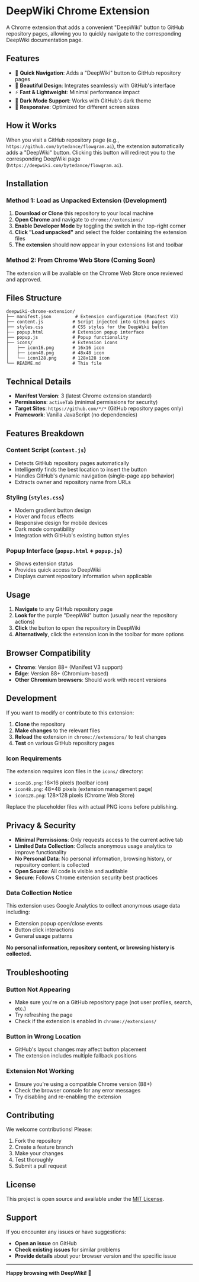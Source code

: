 # DeepWiki Chrome Extension

A Chrome extension that adds a convenient "DeepWiki" button to GitHub repository pages, allowing you to quickly navigate to the corresponding DeepWiki documentation page.

## Features

- 🔗 **Quick Navigation**: Adds a "DeepWiki" button to GitHub repository pages
- 🎨 **Beautiful Design**: Integrates seamlessly with GitHub's interface
- ⚡ **Fast & Lightweight**: Minimal performance impact
- 🌙 **Dark Mode Support**: Works with GitHub's dark theme
- 📱 **Responsive**: Optimized for different screen sizes

## How it Works

When you visit a GitHub repository page (e.g., `https://github.com/bytedance/flowgram.ai`), the extension automatically adds a "DeepWiki" button. Clicking this button will redirect you to the corresponding DeepWiki page (`https://deepwiki.com/bytedance/flowgram.ai`).

## Installation

### Method 1: Load as Unpacked Extension (Development)

1. **Download or Clone** this repository to your local machine
2. **Open Chrome** and navigate to `chrome://extensions/`
3. **Enable Developer Mode** by toggling the switch in the top-right corner
4. **Click "Load unpacked"** and select the folder containing the extension files
5. **The extension** should now appear in your extensions list and toolbar

### Method 2: From Chrome Web Store (Coming Soon)

The extension will be available on the Chrome Web Store once reviewed and approved.

## Files Structure

```
deepwiki-chrome-extension/
├── manifest.json         # Extension configuration (Manifest V3)
├── content.js           # Script injected into GitHub pages
├── styles.css           # CSS styles for the DeepWiki button
├── popup.html           # Extension popup interface
├── popup.js             # Popup functionality
├── icons/               # Extension icons
│   ├── icon16.png       # 16x16 icon
│   ├── icon48.png       # 48x48 icon
│   └── icon128.png      # 128x128 icon
└── README.md            # This file
```

## Technical Details

- **Manifest Version**: 3 (latest Chrome extension standard)
- **Permissions**: `activeTab` (minimal permissions for security)
- **Target Sites**: `https://github.com/*/*` (GitHub repository pages only)
- **Framework**: Vanilla JavaScript (no dependencies)

## Features Breakdown

### Content Script (`content.js`)
- Detects GitHub repository pages automatically
- Intelligently finds the best location to insert the button
- Handles GitHub's dynamic navigation (single-page app behavior)
- Extracts owner and repository name from URLs

### Styling (`styles.css`)
- Modern gradient button design
- Hover and focus effects
- Responsive design for mobile devices
- Dark mode compatibility
- Integration with GitHub's existing button styles

### Popup Interface (`popup.html` + `popup.js`)
- Shows extension status
- Provides quick access to DeepWiki
- Displays current repository information when applicable

## Usage

1. **Navigate** to any GitHub repository page
2. **Look for** the purple "DeepWiki" button (usually near the repository actions)
3. **Click** the button to open the repository in DeepWiki
4. **Alternatively**, click the extension icon in the toolbar for more options

## Browser Compatibility

- **Chrome**: Version 88+ (Manifest V3 support)
- **Edge**: Version 88+ (Chromium-based)
- **Other Chromium browsers**: Should work with recent versions

## Development

If you want to modify or contribute to this extension:

1. **Clone** the repository
2. **Make changes** to the relevant files
3. **Reload** the extension in `chrome://extensions/` to test changes
4. **Test** on various GitHub repository pages

### Icon Requirements

The extension requires icon files in the `icons/` directory:
- `icon16.png`: 16×16 pixels (toolbar icon)
- `icon48.png`: 48×48 pixels (extension management page)
- `icon128.png`: 128×128 pixels (Chrome Web Store)

Replace the placeholder files with actual PNG icons before publishing.

## Privacy & Security

- **Minimal Permissions**: Only requests access to the current active tab
- **Limited Data Collection**: Collects anonymous usage analytics to improve functionality
- **No Personal Data**: No personal information, browsing history, or repository content is collected
- **Open Source**: All code is visible and auditable
- **Secure**: Follows Chrome extension security best practices

### Data Collection Notice
This extension uses Google Analytics to collect anonymous usage data including:
- Extension popup open/close events
- Button click interactions
- General usage patterns

**No personal information, repository content, or browsing history is collected.**

## Troubleshooting

### Button Not Appearing
- Make sure you're on a GitHub repository page (not user profiles, search, etc.)
- Try refreshing the page
- Check if the extension is enabled in `chrome://extensions/`

### Button in Wrong Location
- GitHub's layout changes may affect button placement
- The extension includes multiple fallback positions

### Extension Not Working
- Ensure you're using a compatible Chrome version (88+)
- Check the browser console for any error messages
- Try disabling and re-enabling the extension

## Contributing

We welcome contributions! Please:

1. Fork the repository
2. Create a feature branch
3. Make your changes
4. Test thoroughly
5. Submit a pull request

## License

This project is open source and available under the [MIT License](LICENSE).

## Support

If you encounter any issues or have suggestions:

- **Open an issue** on GitHub
- **Check existing issues** for similar problems
- **Provide details** about your browser version and the specific issue

---

**Happy browsing with DeepWiki! 🚀**
